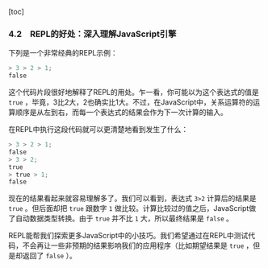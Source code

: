 [toc]

### 4.2　REPL的好处：深入理解JavaScript引擎

下列是一个非常经典的REPL示例：

```python
> 3 > 2 > 1;
false
```

这个代码片段很好地解释了REPL的用处。乍一看，你可能以为这个表达式的值是 `true` ，毕竟，3比2大，2也确实比1大。不过，在JavaScript中，关系运算符的运算顺序是从左到右，而每一个表达式的结果会作为下一次计算的输入。

在REPL中执行这段代码就可以更清楚地看到发生了什么：

```python
> 3 > 2 > 1;
false
> 3 > 2;
true
> true > 1;
false
```

现在的结果看起来就容易理解多了。我们可以看到，表达式 `3>2` 计算后的结果是 `true` 。但后面却把 `true` 跟数字 `1` 做比较。计算比较过的值之后，JavaScript做了自动数据类型转换。由于 `true` 并不比 `1` 大，所以最终结果是 `false` 。

REPL能帮我们探索更多JavaScript中的小技巧。我们希望通过在REPL中测试代码，不会再让一些非预期的结果影响我们的应用程序（比如期望结果是 `true` ，但是却返回了 `false` ）。

